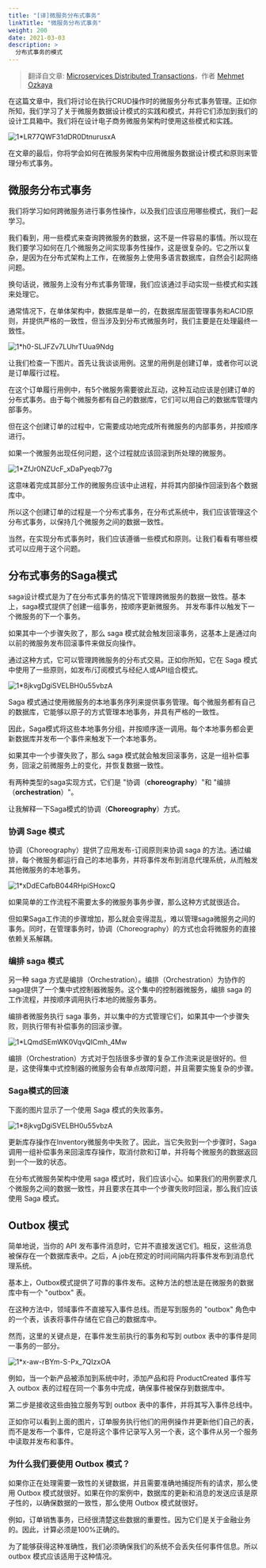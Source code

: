 ```yaml
---
title: "[译]微服务分布式事务"
linkTitle: "微服务分布式事务"
weight: 200
date: 2021-03-03
description: >
  分布式事务的模式
---
```


> 翻译自文章: [Microservices Distributed Transactions](https://medium.com/design-microservices-architecture-with-patterns/microservices-distributed-transactions-a71a996e5db8)，作者 [Mehmet Ozkaya](https://medium.com/@mehmetozkaya?source=post_page-----a71a996e5db8--------------------------------)

在这篇文章中，我们将讨论在执行CRUD操作时的微服务分布式事务管理。正如你所知，我们学习了关于微服务数据设计模式的实践和模式，并将它们添加到我们的设计工具箱中。我们将在设计电子商务微服务架构时使用这些模式和实践。

![1*LR77QWF31dDR0DtnurusxA](images/1.png)

在文章的最后，你将学会如何在微服务架构中应用微服务数据设计模式和原则来管理分布式事务。

## 微服务分布式事务

我们将学习如何跨微服务进行事务性操作，以及我们应该应用哪些模式，我们一起学习。

我们看到，用一些模式来查询跨微服务的数据，这不是一件容易的事情。所以现在我们要学习如何在几个微服务之间实现事务性操作，这是很复杂的。它之所以复杂，是因为在分布式架构上工作，在微服务上使用多语言数据库，自然会引起网络问题。

换句话说，微服务上没有分布式事务管理，我们应该通过手动实现一些模式和实践来处理它。

通常情况下，在单体架构中，数据库是单一的，在数据库层面管理事务和ACID原则，并提供严格的一致性，但当涉及到分布式微服务时，我们主要是在处理最终一致性。

![1*h0-SLJFZv7LUhrTUua9Ndg](images/2.png)

让我们检查一下图片。首先让我谈谈用例。这里的用例是创建订单，或者你可以说是订单履行过程。

在这个订单履行用例中，有5个微服务需要彼此互动，这种互动应该是创建订单的分布式事务。由于每个微服务都有自己的数据库，它们可以用自己的数据库管理内部事务。

但在这个创建订单的过程中，它需要成功地完成所有微服务的内部事务，并按顺序进行。

如果一个微服务出现任何问题，这个过程就应该回滚到所处理的微服务。

![1*ZfJr0NZUcF_xDaPyeqb77g](https://miro.medium.com/max/1400/1*ZfJr0NZUcF_xDaPyeqb77g.png)

这意味着完成其部分工作的微服务应该中止进程，并将其内部操作回滚到各个数据库中。

所以这个创建订单的过程是一个分布式事务，在分布式系统中，我们应该管理这个分布式事务，以保持几个微服务之间的数据一致性。

当然，在实现分布式事务时，我们应该遵循一些模式和原则。让我们看看有哪些模式可以应用于这个问题。

## 分布式事务的Saga模式

saga设计模式是为了在分布式事务的情况下管理跨微服务的数据一致性。基本上，saga模式提供了创建一组事务，按顺序更新微服务。
并发布事件以触发下一个微服务的下一个事务。

如果其中一个步骤失败了，那么 saga 模式就会触发回滚事务，这基本上是通过向以前的微服务发布回滚事件来做反向操作。

通过这种方式，它可以管理跨微服务的分布式交易。正如你所知，它在 Saga 模式中使用了一些原则，如发布/订阅模式与经纪人或API组合模式。

![1*8jkvgDgiSVELBH0u55vbzA](images/3.png)

Saga 模式通过使用微服务的本地事务序列来提供事务管理。每个微服务都有自己的数据库，它能够以原子的方式管理本地事务，并具有严格的一致性。

因此，Saga模式将这些本地事务分组，并按顺序逐一调用。每个本地事务都会更新数据库并发布一个事件来触发下一个本地事务。

如果其中一个步骤失败了，那么 saga 模式就会触发回滚事务，这是一组补偿事务，回滚之前微服务上的变化，并恢复数据一致性。

有两种类型的saga实现方式，它们是 "协调（**choreography**）"和 "编排（**orchestration**）"。

让我解释一下Saga模式的协调（**Choreography**）方式。

### 协调 Sage 模式

协调（Choreography）提供了应用发布-订阅原则来协调 saga 的方法。通过编排，每个微服务都运行自己的本地事务，并将事件发布到消息代理系统，从而触发其他微服务的本地事务。

![1*xDdECafbB044RHpiSHoxcQ](images/4.png)

如果简单的工作流程不需要太多的微服务事务步骤，那么这种方式就很适合。

但如果Saga工作流的步骤增加，那么就会变得混乱，难以管理saga微服务之间的事务。同时，在管理事务时，协调（Choreography）的方式也会将微服务的直接依赖关系解耦。

### 编排 saga 模式

另一种 saga 方式是编排（Orchestration）。编排（Orchestration）为协作的saga提供了一个集中式控制器微服务。这个集中的控制器微服务，编排 saga 的工作流程，并按顺序调用执行本地的微服务事务。

编排者微服务执行 saga 事务，并以集中的方式管理它们，如果其中一个步骤失败，则执行带有补偿事务的回滚步骤。

![1*LQmdSEmWK0VqvQlCmh_4Mw](images/5.png)

编排（Orchestration）方式对于包括很多步骤的复杂工作流来说是很好的。但是，这使得集中式控制器的微服务会有单点故障问题，并且需要实施复杂的步骤。

### Saga模式的回滚

下面的图片显示了一个使用 Saga 模式的失败事务。

![1*8jkvgDgiSVELBH0u55vbzA](images/6.png)

更新库存操作在Inventory微服务中失败了。因此，当它失败到一个步骤时，Saga调用一组补偿事务来回滚库存操作，取消付款和订单，并将每个微服务的数据返回到一个一致的状态。

在分布式微服务架构中使用 saga 模式时，我们应该小心。如果我们的用例要求几个微服务之间的数据一致性，并且要求在其中一个步骤失败时回滚，那么我们应该使用 Saga 模式。

## Outbox 模式

简单地说，当你的 API 发布事件消息时，它并不直接发送它们。相反，这些消息被保存在一个数据库表中。之后，A job在预定的时间间隔内将事件发布到消息代理系统。

基本上，Outbox模式提供了可靠的事件发布。这种方法的想法是在微服务的数据库中有一个 "outbox" 表。

在这种方法中，领域事件不直接写入事件总线。而是写到服务的 "outbox" 角色中的一个表，该表将事件存储在它自己的数据库中。

然而，这里的关键点是，在事件发生前执行的事务和写到 outbox 表中的事件是同一事务的一部分。

![1*x-aw-rBYm-S-Px_7QIzxOA](images/7.png)

例如，当一个新产品被添加到系统中时，添加产品和将 ProductCreated 事件写入 outbox 表的过程在同一个事务中完成，确保事件被保存到数据库中。

第二步是接收这些由独立服务写到 outbox 表中的事件，并将其写入事件总线中。

正如你可以看到上面的图片，订单服务执行他们的用例操作并更新他们自己的表，而不是发布一个事件，它是将这个事件记录写入另一个表，这个事件从另一个服务中读取并发布和事件。

### 为什么我们要使用 Outbox 模式？

如果你正在处理需要一致性的关键数据，并且需要准确地捕捉所有的请求，那么使用 Outbox 模式就很好。如果在你的案例中，数据库的更新和消息的发送应该是原子性的，以确保数据的一致性，那么使用 Outbox 模式就很好。

例如，订单销售事务，已经很清楚这些数据的重要性。因为它们是关于金融业务的。因此，计算必须是100%正确的。

为了能够获得这种准确性，我们必须确保我们的系统不会丢失任何事件信息。所以 outbox 模式应该适用于这种情况。

